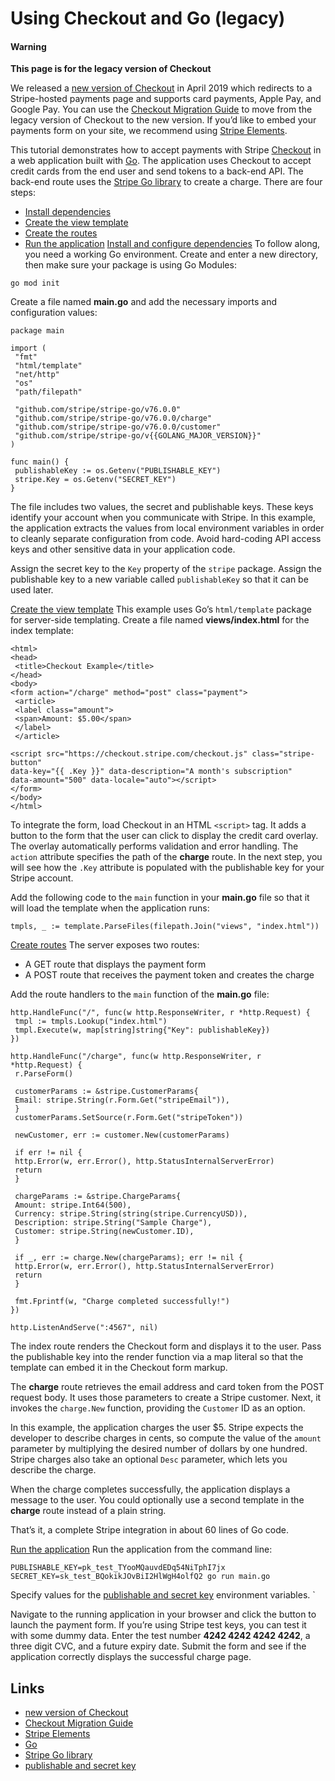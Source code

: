 # Using Checkout and Go (legacy)

#### Warning

**This page is for the legacy version of Checkout**

We released a [new version of
Checkout](https://docs.stripe.com/payments/checkout) in April 2019 which
redirects to a Stripe-hosted payments page and supports card payments, Apple
Pay, and Google Pay. You can use the [Checkout Migration
Guide](https://docs.stripe.com/payments/checkout/migration) to move from the
legacy version of Checkout to the new version. If you’d like to embed your
payments form on your site, we recommend using [Stripe
Elements](https://docs.stripe.com/payments/elements).

This tutorial demonstrates how to accept payments with Stripe
[Checkout](https://docs.stripe.com/payments/checkout) in a web application built
with [Go](https://golang.org/). The application uses Checkout to accept credit
cards from the end user and send tokens to a back-end API. The back-end route
uses the [Stripe Go library](https://github.com/stripe/stripe-go) to create a
charge. There are four steps:

- [Install
dependencies](https://docs.stripe.com/legacy-checkout/go#step-1-install-dependencies)
- [Create the view
template](https://docs.stripe.com/legacy-checkout/go#step-2-create-the-view-template)
- [Create the
routes](https://docs.stripe.com/legacy-checkout/go#step-3-create-routes)
- [Run the
application](https://docs.stripe.com/legacy-checkout/go#step-4-run-the-application)
[Install and configure
dependencies](https://docs.stripe.com/legacy-checkout/go#step-1-install-dependencies)
To follow along, you need a working Go environment. Create and enter a new
directory, then make sure your package is using Go Modules:

```
go mod init
```

Create a file named **main.go** and add the necessary imports and configuration
values:

```
package main

import (
 "fmt"
 "html/template"
 "net/http"
 "os"
 "path/filepath"

 "github.com/stripe/stripe-go/v76.0.0"
 "github.com/stripe/stripe-go/v76.0.0/charge"
 "github.com/stripe/stripe-go/v76.0.0/customer"
 "github.com/stripe/stripe-go/v{{GOLANG_MAJOR_VERSION}}"
)

func main() {
 publishableKey := os.Getenv("PUBLISHABLE_KEY")
 stripe.Key = os.Getenv("SECRET_KEY")
}
```

The file includes two values, the secret and publishable keys. These keys
identify your account when you communicate with Stripe. In this example, the
application extracts the values from local environment variables in order to
cleanly separate configuration from code. Avoid hard-coding API access keys and
other sensitive data in your application code.

Assign the secret key to the `Key` property of the `stripe` package. Assign the
publishable key to a new variable called `publishableKey` so that it can be used
later.

[Create the view
template](https://docs.stripe.com/legacy-checkout/go#step-2-create-the-view-template)
This example uses Go’s `html/template` package for server-side templating.
Create a file named **views/index.html** for the index template:

```
<html>
<head>
 <title>Checkout Example</title>
</head>
<body>
<form action="/charge" method="post" class="payment">
 <article>
 <label class="amount">
 <span>Amount: $5.00</span>
 </label>
 </article>

<script src="https://checkout.stripe.com/checkout.js" class="stripe-button"
data-key="{{ .Key }}" data-description="A month's subscription"
data-amount="500" data-locale="auto"></script>
</form>
</body>
</html>
```

To integrate the form, load Checkout in an HTML `<script>` tag. It adds a button
to the form that the user can click to display the credit card overlay. The
overlay automatically performs validation and error handling. The `action`
attribute specifies the path of the **charge** route. In the next step, you will
see how the `.Key` attribute is populated with the publishable key for your
Stripe account.

Add the following code to the `main` function in your **main.go** file so that
it will load the template when the application runs:

```
tmpls, _ := template.ParseFiles(filepath.Join("views", "index.html"))
```

[Create routes](https://docs.stripe.com/legacy-checkout/go#step-3-create-routes)
The server exposes two routes:

- A GET route that displays the payment form
- A POST route that receives the payment token and creates the charge

Add the route handlers to the `main` function of the **main.go** file:

```
http.HandleFunc("/", func(w http.ResponseWriter, r *http.Request) {
 tmpl := tmpls.Lookup("index.html")
 tmpl.Execute(w, map[string]string{"Key": publishableKey})
})

http.HandleFunc("/charge", func(w http.ResponseWriter, r *http.Request) {
 r.ParseForm()

 customerParams := &stripe.CustomerParams{
 Email: stripe.String(r.Form.Get("stripeEmail")),
 }
 customerParams.SetSource(r.Form.Get("stripeToken"))

 newCustomer, err := customer.New(customerParams)

 if err != nil {
 http.Error(w, err.Error(), http.StatusInternalServerError)
 return
 }

 chargeParams := &stripe.ChargeParams{
 Amount: stripe.Int64(500),
 Currency: stripe.String(string(stripe.CurrencyUSD)),
 Description: stripe.String("Sample Charge"),
 Customer: stripe.String(newCustomer.ID),
 }

 if _, err := charge.New(chargeParams); err != nil {
 http.Error(w, err.Error(), http.StatusInternalServerError)
 return
 }

 fmt.Fprintf(w, "Charge completed successfully!")
})

http.ListenAndServe(":4567", nil)
```

The index route renders the Checkout form and displays it to the user. Pass the
publishable key into the render function via a map literal so that the template
can embed it in the Checkout form markup.

The **charge** route retrieves the email address and card token from the POST
request body. It uses those parameters to create a Stripe customer. Next, it
invokes the `charge.New` function, providing the `Customer` ID as an option.

In this example, the application charges the user $5. Stripe expects the
developer to describe charges in cents, so compute the value of the `amount`
parameter by multiplying the desired number of dollars by one hundred. Stripe
charges also take an optional `Desc` parameter, which lets you describe the
charge.

When the charge completes successfully, the application displays a message to
the user. You could optionally use a second template in the **charge** route
instead of a plain string.

That’s it, a complete Stripe integration in about 60 lines of Go code.

[Run the
application](https://docs.stripe.com/legacy-checkout/go#step-4-run-the-application)
Run the application from the command line:

```
PUBLISHABLE_KEY=pk_test_TYooMQauvdEDq54NiTphI7jx
SECRET_KEY=sk_test_BQokikJOvBiI2HlWgH4olfQ2 go run main.go
```

Specify values for the [publishable and secret
key](https://dashboard.stripe.com/apikeys) environment variables. `

Navigate to the running application in your browser and click the button to
launch the payment form. If you’re using Stripe test keys, you can test it with
some dummy data. Enter the test number **4242 4242 4242 4242**, a three digit
CVC, and a future expiry date. Submit the form and see if the application
correctly displays the successful charge page.

## Links

- [new version of Checkout](https://docs.stripe.com/payments/checkout)
- [Checkout Migration
Guide](https://docs.stripe.com/payments/checkout/migration)
- [Stripe Elements](https://docs.stripe.com/payments/elements)
- [Go](https://golang.org/)
- [Stripe Go library](https://github.com/stripe/stripe-go)
- [publishable and secret key](https://dashboard.stripe.com/apikeys)